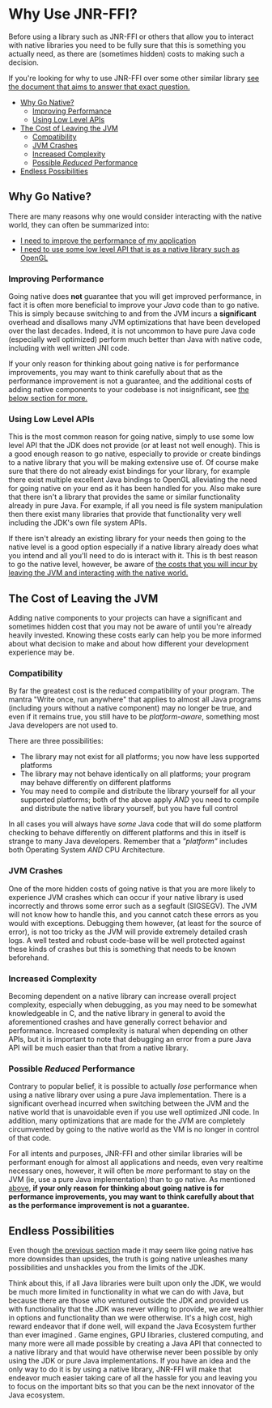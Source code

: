 # Why Use JNR-FFI?

Before using a library such as JNR-FFI or others that allow you to interact with native libraries you need to be fully
sure that this is something you actually need, as there are (sometimes hidden) costs to making such a decision.

If you're looking for why to use JNR-FFI over some other similar
library [see the document that aims to answer that exact question.](ComparisonToSimilarProjects.md)

* [Why Go Native?](#why-go-native)
  * [Improving Performance](#improving-performance)
  * [Using Low Level APIs](#using-low-level-apis)
* [The Cost of Leaving the JVM](#the-cost-of-leaving-the-jvm)
  * [Compatibility](#compatibility)
  * [JVM Crashes](#jvm-crashes)
  * [Increased Complexity](#increased-complexity)
  * [Possible *Reduced* Performance](#possible-reduced-performance)
* [Endless Possibilities](#endless-possibilities)

## Why Go Native?

There are many reasons why one would consider interacting with the native world, they can often be summarized into:

* [I need to improve the performance of my application](#improving-performance)
* [I need to use some low level API that is as a native library such as OpenGL](#using-low-level-apis)

### Improving Performance

Going native does **not** guarantee that you will get improved performance, in fact it is often more beneficial to
improve your *Java* code than to go native. This is simply because switching to and from the JVM incurs a
**significant** overhead and disallows many JVM optimizations that have been developed over the last decades. Indeed, it
is not uncommon to have pure Java code (especially well optimized) perform much better than Java with native code,
including with well written JNI code.

If your only reason for thinking about going native is for performance improvements, you may want to think carefully
about that as the performance improvement is not a guarantee, and the additional costs of adding native components to
your codebase is not insignificant, see [the below section for more.](#the-cost-of-leaving-the-jvm)

### Using Low Level APIs

This is the most common reason for going native, simply to use some low level API that the JDK does not provide (or at
least not well enough). This is a good enough reason to go native, especially to provide or create bindings to a native
library that you will be making extensive use of. Of course make sure that there do not already exist bindings for your
library, for example there exist multiple excellent Java bindings to OpenGL alleviating the need for going native on
your end as it has been handled for you. Also make sure that there isn't a library that provides the same or similar
functionality already in pure Java. For example, if all you need is file system manipulation then there exist many
libraries that provide that functionality very well including the JDK's own file system APIs.

If there isn't already an existing library for your needs then going to the native level is a good option especially if
a native library already does what you intend and all you'll need to do is interact with it. This is th best reason to
go the native level, however, be aware
of [the costs that you will incur by leaving the JVM and interacting with the native world.](#the-cost-of-leaving-the-jvm)

## The Cost of Leaving the JVM

Adding native components to your projects can have a significant and sometimes hidden cost that you may not be aware of
until you're already heavily invested. Knowing these costs early can help you be more informed about what decision to
make and about how different your development experience may be.

### Compatibility

By far the greatest cost is the reduced compatibility of your program. The mantra "Write once, run anywhere" that
applies to almost all Java programs (including yours without a native component) may no longer be true, and even if it
remains true, you still have to be *platform-aware*, something most Java developers are not used to.

There are three possibilities:

* The library may not exist for all platforms; you now have less supported platforms
* The library may not behave identically on all platforms; your program may behave differently on different platforms
* You may need to compile and distribute the library yourself for all your supported platforms; both of the above apply
  *AND* you need to compile and distribute the native library yourself, but you have full control

In all cases you will always have *some* Java code that will do some platform checking to behave differently on
different platforms and this in itself is strange to many Java developers. Remember that a *"platform"* includes both
Operating System *AND* CPU Architecture.

### JVM Crashes

One of the more hidden costs of going native is that you are more likely to experience JVM crashes which can occur if
your native library is used incorrectly and throws some error such as a segfault (SIGSEGV). The JVM will not know how to
handle this, and you cannot catch these errors as you would with exceptions. Debugging them however, (at least for the
source of error), is not too tricky as the JVM will provide extremely detailed crash logs. A well tested and robust
code-base will be well protected against these kinds of crashes but this is something that needs to be known beforehand.

### Increased Complexity

Becoming dependent on a native library can increase overall project complexity, especially when debugging, as you may
need to be somewhat knowledgeable in C, and the native library in general to avoid the aforementioned crashes and have
generally correct behavior and performance. Increased complexity is natural when depending on other APIs, but it is
important to note that debugging an error from a pure Java API will be much easier than that from a native library.

### Possible *Reduced* Performance

Contrary to popular belief, it is possible to actually *lose* performance when using a native library over using a pure
Java implementation. There is a significant overhead incurred when switching between the JVM and the native world that
is unavoidable even if you use well optimized JNI code. In addition, many optimizations that are made for the JVM are
completely circumvented by going to the native world as the VM is no longer in control of that code.

For all intents and purposes, JNR-FFI and other similar libraries will be performant enough for almost all applications
and needs, even very realtime necessary ones, however, it will often be *more* performant to stay on the JVM (ie, use a
pure Java implementation) than to go native. As mentioned [above](#improving-performance), **if your only reason for
thinking about going native is for performance improvements, you may want to think carefully about that as the
performance improvement is not a guarantee.**

## Endless Possibilities

Even though [the previous section](#the-cost-of-leaving-the-jvm) made it may seem like going native has more downsides
than upsides, the truth is going native unleashes many possibilities and unshackles you from the limits of the JDK.

Think about this, if all Java libraries were built upon only the JDK, we would be much more limited in functionality in
what we can do with Java, but because there are those who ventured outside the JDK and provided us with functionality
that the JDK was never willing to provide, we are wealthier in options and functionality than we were otherwise. It's a
high cost, high reward endeavor that if done well, will expand the Java Ecosystem further than ever imagined . Game
engines, GPU libraries, clustered computing, and many more were all made possible by creating a Java API that connected
to a native library and that would have otherwise never been possible by only using the JDK or pure Java
implementations. If you have an idea and the only way to do it is by using a native library, JNR-FFI will make that
endeavor much easier taking care of all the hassle for you and leaving you to focus on the important bits so that you
can be the next innovator of the Java ecosystem.